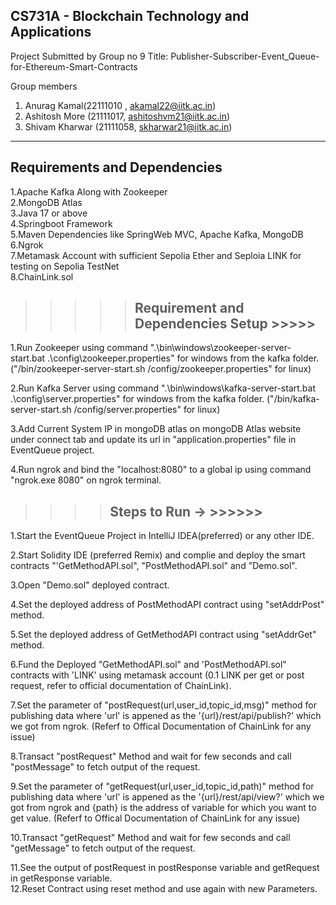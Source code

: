 CS731A  -  Blockchain Technology and Applications
-----------------------------------------------------------
Project Submitted by Group no 9
Title: Publisher-Subscriber-Event_Queue-for-Ethereum-Smart-Contracts

Group members
1) Anurag Kamal(22111010 , akamal22@iitk.ac.in)
2)  Ashitosh More (21111017, ashitoshvm21@iitk.ac.in)
3) Shivam Kharwar (21111058, skharwar21@iitk.ac.in)
-----------------------------------------------------------------------------
Requirements and Dependencies
----------------------------------------------------------------------------
1.Apache Kafka Along with Zookeeper <br />
2.MongoDB Atlas <br />
3.Java 17 or above <br />
4.Springboot Framework <br />
5.Maven Dependencies like SpringWeb MVC, Apache Kafka, MongoDB <br />
6.Ngrok <br />
7.Metamask Account with sufficient Sepolia Ether and Seploia LINK for testing on Sepolia TestNet <br />
8.ChainLink.sol <br />
>>>>>Requirement and Dependencies Setup >>>>> 
>>>>>--------------------------------------------------
1.Run Zookeeper using command ".\bin\windows\zookeeper-server-start.bat .\config\zookeeper.properties"
for windows from the kafka folder. ("/bin/zookeeper-server-start.sh /config/zookeeper.properties" for linux) <br />

2.Run Kafka Server using command ".\bin\windows\kafka-server-start.bat .\config\server.properties" 
for windows from the kafka folder. ("/bin/kafka-server-start.sh /config/server.properties" for linux) <br />

3.Add Current System IP in mongoDB atlas on mongoDB Atlas website under connect tab and update its url in
"application.properties" file in EventQueue project. <br />

4.Run ngrok and bind the "localhost:8080" to a global ip using command "ngrok.exe 8080" on ngrok terminal. <br />

>>>>
>>>>  Steps to Run -> >>>>>>
>>>>-----------------------------------------------------------------------

1.Start the EventQueue Project in IntelliJ IDEA(preferred) or any other IDE. <br />

2.Start Solidity IDE (preferred Remix) and complie and deploy the smart contracts "'GetMethodAPI.sol", "PostMethodAPI.sol" and "Demo.sol". <br />

3.Open "Demo.sol" deployed contract. <br />

4.Set the deployed address of PostMethodAPI contract using "setAddrPost" method. <br />

5.Set the deployed address of GetMethodAPI contract using "setAddrGet" method. <br />

6.Fund the Deployed "GetMethodAPI.sol" and 'PostMethodAPI.sol" contracts with 'LINK' using metamask account
(0.1 LINK per get or post request, refer to official documentation of ChainLink). <br />

7.Set the parameter of "postRequest(url,user_id,topic_id,msg)" method for publishing data where 'url' is appened
as the '{url}/rest/api/publish?' which we got from ngrok. (Referf to Offical Documentation of ChainLink for any issue) <br />

8.Transact "postRequest" Method and wait for few seconds and call "postMessage" to fetch output of the request. <br />

9.Set the parameter of "getRequest(url,user_id,topic_id,path)" method for publishing data where 'url' is appened as the
'{url}/rest/api/view?' which we got from ngrok and {path} is the address of variable for which you want to get value.
(Referf to Offical Documentation of ChainLink for any issue) <br />

10.Transact "getRequest" Method and wait for few seconds and call "getMessage" to fetch output of the request. <br />

11.See the output of postRequest in postResponse variable and getRequest in getResponse variable. <br />
12.Reset Contract using reset method and use again with new Parameters. <br />

